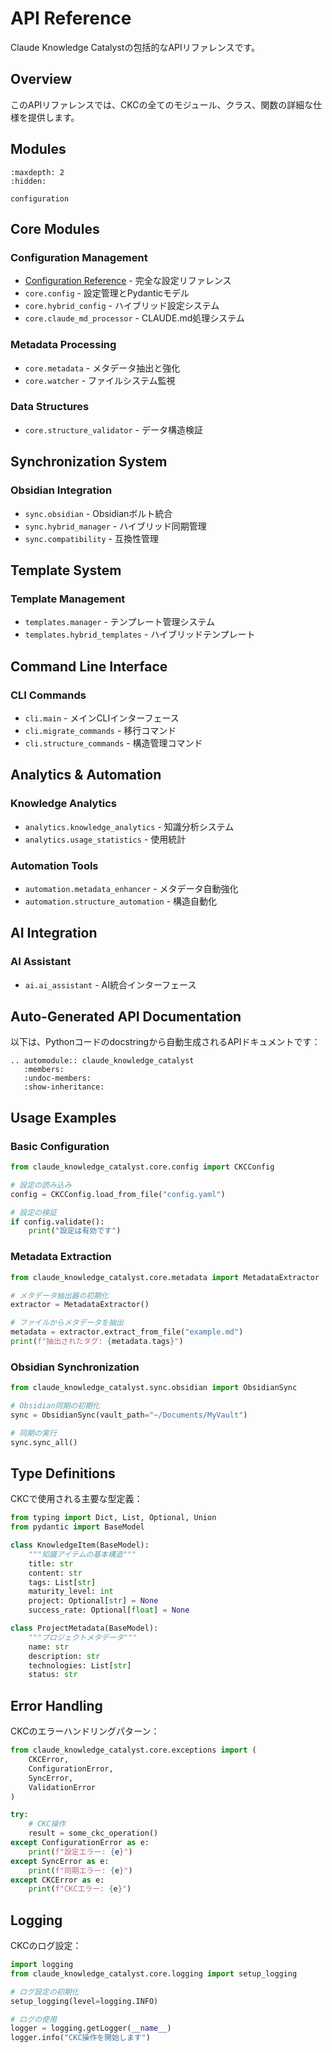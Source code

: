 # API Reference

Claude Knowledge Catalystの包括的なAPIリファレンスです。

## Overview

このAPIリファレンスでは、CKCの全てのモジュール、クラス、関数の詳細な仕様を提供します。

## Modules

```{toctree}
:maxdepth: 2
:hidden:

configuration
```

## Core Modules

### Configuration Management
- [Configuration Reference](configuration.md) - 完全な設定リファレンス
- `core.config` - 設定管理とPydanticモデル
- `core.hybrid_config` - ハイブリッド設定システム
- `core.claude_md_processor` - CLAUDE.md処理システム

### Metadata Processing
- `core.metadata` - メタデータ抽出と強化
- `core.watcher` - ファイルシステム監視

### Data Structures
- `core.structure_validator` - データ構造検証

## Synchronization System

### Obsidian Integration
- `sync.obsidian` - Obsidianボルト統合
- `sync.hybrid_manager` - ハイブリッド同期管理
- `sync.compatibility` - 互換性管理

## Template System

### Template Management
- `templates.manager` - テンプレート管理システム
- `templates.hybrid_templates` - ハイブリッドテンプレート

## Command Line Interface

### CLI Commands
- `cli.main` - メインCLIインターフェース
- `cli.migrate_commands` - 移行コマンド
- `cli.structure_commands` - 構造管理コマンド

## Analytics & Automation

### Knowledge Analytics
- `analytics.knowledge_analytics` - 知識分析システム
- `analytics.usage_statistics` - 使用統計

### Automation Tools
- `automation.metadata_enhancer` - メタデータ自動強化
- `automation.structure_automation` - 構造自動化

## AI Integration

### AI Assistant
- `ai.ai_assistant` - AI統合インターフェース

## Auto-Generated API Documentation

以下は、Pythonコードのdocstringから自動生成されるAPIドキュメントです：

```{eval-rst}
.. automodule:: claude_knowledge_catalyst
   :members:
   :undoc-members:
   :show-inheritance:
```

## Usage Examples

### Basic Configuration

```python
from claude_knowledge_catalyst.core.config import CKCConfig

# 設定の読み込み
config = CKCConfig.load_from_file("config.yaml")

# 設定の検証
if config.validate():
    print("設定は有効です")
```

### Metadata Extraction

```python
from claude_knowledge_catalyst.core.metadata import MetadataExtractor

# メタデータ抽出器の初期化
extractor = MetadataExtractor()

# ファイルからメタデータを抽出
metadata = extractor.extract_from_file("example.md")
print(f"抽出されたタグ: {metadata.tags}")
```

### Obsidian Synchronization

```python
from claude_knowledge_catalyst.sync.obsidian import ObsidianSync

# Obsidian同期の初期化
sync = ObsidianSync(vault_path="~/Documents/MyVault")

# 同期の実行
sync.sync_all()
```

## Type Definitions

CKCで使用される主要な型定義：

```python
from typing import Dict, List, Optional, Union
from pydantic import BaseModel

class KnowledgeItem(BaseModel):
    """知識アイテムの基本構造"""
    title: str
    content: str
    tags: List[str]
    maturity_level: int
    project: Optional[str] = None
    success_rate: Optional[float] = None

class ProjectMetadata(BaseModel):
    """プロジェクトメタデータ"""
    name: str
    description: str
    technologies: List[str]
    status: str
```

## Error Handling

CKCのエラーハンドリングパターン：

```python
from claude_knowledge_catalyst.core.exceptions import (
    CKCError,
    ConfigurationError,
    SyncError,
    ValidationError
)

try:
    # CKC操作
    result = some_ckc_operation()
except ConfigurationError as e:
    print(f"設定エラー: {e}")
except SyncError as e:
    print(f"同期エラー: {e}")
except CKCError as e:
    print(f"CKCエラー: {e}")
```

## Logging

CKCのログ設定：

```python
import logging
from claude_knowledge_catalyst.core.logging import setup_logging

# ログ設定の初期化
setup_logging(level=logging.INFO)

# ログの使用
logger = logging.getLogger(__name__)
logger.info("CKC操作を開始します")
```